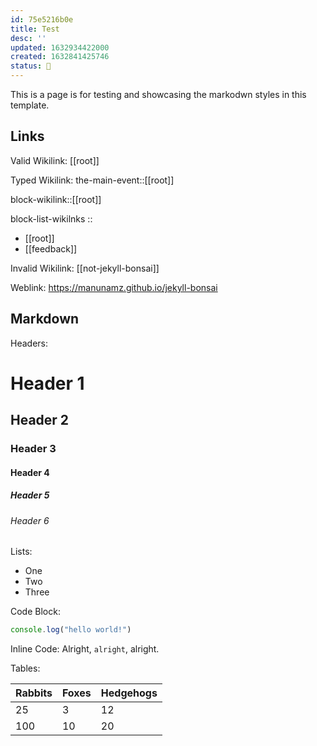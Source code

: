 ```yaml
---
id: 75e5216b0e
title: Test
desc: ''
updated: 1632934422000
created: 1632841425746
status: 🎋
---
```


This is a page is for testing and showcasing the markodwn styles in this template.

## Links

Valid Wikilink:
[[root]]

Typed Wikilink: the-main-event::[[root]]

block-wikilink::[[root]]

block-list-wikilnks :: 
- [[root]]
- [[feedback]]

Invalid Wikilink:
[[not-jekyll-bonsai]]

Weblink:
<https://manunamz.github.io/jekyll-bonsai>

## Markdown

Headers:
# Header 1
## Header 2
### Header 3
#### Header 4
##### Header 5
###### Header 6

Lists:
- One
- Two
- Three

Code Block:
```javascript
console.log("hello world!")
```

Inline Code:
Alright, `alright`, alright.

Tables:

| Rabbits | Foxes | Hedgehogs |
| ------- | ----- | --------- |
| 25      | 3     | 12        |
| 100     | 10    | 20        |
